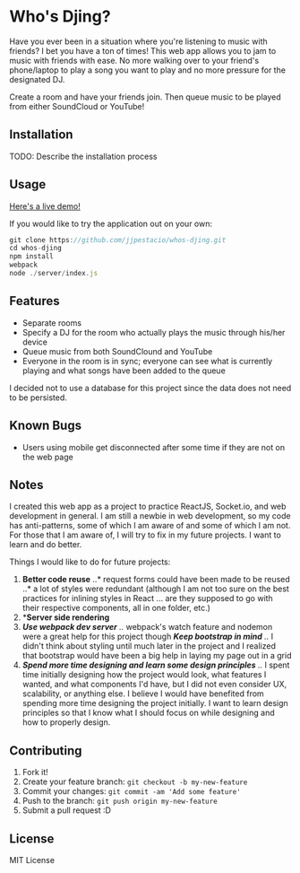 # Who's Djing?

Have you ever been in a situation where you're listening to music with friends? I bet you have a ton of times! This web app allows you to jam to music with friends with ease. No more walking over to your friend's phone/laptop to play a song you want to play and no more pressure for the designated DJ. 

Create a room and have your friends join. Then queue music to be played from either SoundCloud or YouTube!

## Installation

TODO: Describe the installation process

## Usage

[Here's a live demo!](http://whosdjing.herokuapp.com/)

If you would like to try the application out on your own: 

```javascript
git clone https://github.com/jjpestacio/whos-djing.git
cd whos-djing
npm install
webpack
node ./server/index.js
```

## Features

* Separate rooms
* Specify a DJ for the room who actually plays the music through his/her device
* Queue music from both SoundClound and YouTube
* Everyone in the room is in sync; everyone can see what is currently playing and what songs have been added to the queue

I decided not to use a database for this project since the data does not need to be persisted.

## Known Bugs

* Users using mobile get disconnected after some time if they are not on the web page

## Notes

I created this web app as a project to practice ReactJS, Socket.io, and web development in general. I am still a newbie in web development, so my code has anti-patterns, some of which I am aware of and some of which I am not. For those that I am aware of, I will try to fix in my future projects. I want to learn and do better.

Things I would like to do for future projects:
1. **Better code reuse**
..* request forms could have been made to be reused
..* a lot of styles were redundant (although I am not too sure on the best practices for inlining styles in React ... are they supposed to go with their respective components, all in one folder, etc.)
2. ***Server side rendering**
3. ***Use webpack dev server**
..* webpack's watch feature and nodemon were a great help for this project though
***Keep bootstrap in mind**
..* I didn't think about styling until much later in the project and I realized that bootstrap would have been a big help in laying my page out in a grid
4. ***Spend more time designing and learn some design principles**
..* I spent time initially designing how the project would look, what features I wanted, and what components I'd have, but I did not even consider UX, scalability, or anything else. I believe I would have benefited from spending more time designing the project initially. I want to learn design principles so that I know what I should focus on while designing and how to properly design.

## Contributing

1. Fork it!
2. Create your feature branch: `git checkout -b my-new-feature`
3. Commit your changes: `git commit -am 'Add some feature'`
4. Push to the branch: `git push origin my-new-feature`
5. Submit a pull request :D

## License

MIT License
